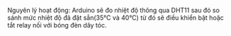 Nguyên lý hoạt động:
Arduino sẽ đo nhiệt độ thông qua DHT11 sau đó so sánh mức nhiệt độ đã đặt sẳn(35°C và 40°C) từ đó sẽ điều khiển bật hoặc tắt relay nối với bóng đèn dây tóc.
